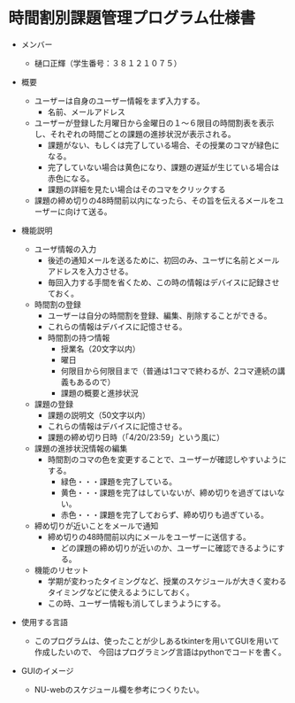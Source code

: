 # 時間割別課題管理プログラム仕様書

* メンバー
    * 樋口正輝（学生番号：３８１２１０７５）

* 概要
    * ユーザーは自身のユーザー情報をまず入力する。
        * 名前、メールアドレス
    * ユーザーが登録した月曜日から金曜日の１～６限目の時間割表を表示し、それぞれの時間ごとの課題の進捗状況が表示される。
        * 課題がない、もしくは完了している場合、その授業のコマが緑色になる。
        * 完了していない場合は黄色になり、課題の遅延が生じている場合は赤色になる。
        * 課題の詳細を見たい場合はそのコマをクリックする
    * 課題の締め切りの48時間前以内になったら、その旨を伝えるメールをユーザーに向けて送る。

* 機能説明
    * ユーザ情報の入力
        * 後述の通知メールを送るために、初回のみ、ユーザに名前とメールアドレスを入力させる。
        * 毎回入力する手間を省くため、この時の情報はデバイスに記録させておく。
    * 時間割の登録
        * ユーザーは自分の時間割を登録、編集、削除することができる。
        * これらの情報はデバイスに記憶させる。
        * 時間割の持つ情報
            * 授業名（20文字以内）
            * 曜日
            * 何限目から何限目まで（普通は1コマで終わるが、2コマ連続の講義もあるので）
            * 課題の概要と進捗状況
    * 課題の登録
        * 課題の説明文（50文字以内）
        * これらの情報はデバイスに記憶させる。
        * 課題の締め切り日時（「4/20/23:59」という風に）
    * 課題の進捗状況情報の編集
        * 時間割のコマの色を変更することで、ユーザーが確認しやすいようにする。
            * 緑色・・・課題を完了している。
            * 黄色・・・課題を完了はしていないが、締め切りを過ぎてはいない。
            * 赤色・・・課題を完了しておらず、締め切りも過ぎている。
    * 締め切りが近いことをメールで通知
        * 締め切りの48時間前以内にメールをユーザーに送信する。
            * どの課題の締め切りが近いのか、ユーザーに確認できるようにする。
    * 機能のリセット
        * 学期が変わったタイミングなど、授業のスケジュールが大きく変わるタイミングなどに使えるようにしておく。
        * この時、ユーザー情報も消してしまうようにする。

* 使用する言語
    * このプログラムは、使ったことが少しあるtkinterを用いてGUIを用いて作成したいので、
      今回はプログラミング言語はpythonでコードを書く。

* GUIのイメージ
    * NU-webのスケジュール欄を参考につくりたい。
